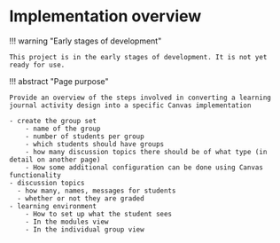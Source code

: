 <!--
 Copyright (C) 2024 David Jones
 
 This program is free software: you can redistribute it and/or modify
 it under the terms of the GNU Affero General Public License as
 published by the Free Software Foundation, either version 3 of the
 License, or (at your option) any later version.
 
 This program is distributed in the hope that it will be useful,
 but WITHOUT ANY WARRANTY; without even the implied warranty of
 MERCHANTABILITY or FITNESS FOR A PARTICULAR PURPOSE.  See the
 GNU Affero General Public License for more details.
 
 You should have received a copy of the GNU Affero General Public License
 along with this program.  If not, see <https://www.gnu.org/licenses/>.
-->

# Implementation overview

!!! warning "Early stages of development"

    This project is in the early stages of development. It is not yet ready for use.


!!! abstract "Page purpose"

    Provide an overview of the steps involved in converting a learning journal activity design into a specific Canvas implementation

    - create the group set 
        - name of the group
        - number of students per group
        - which students should have groups
        - how many discussion topics there should be of what type (in detail on another page)
        - How some additional configuration can be done using Canvas functionality
    - discussion topics 
      - how many, names, messages for students
      - whether or not they are graded
    - learning environment
        - How to set up what the student sees
        - In the modules view
        - In the individual group view

